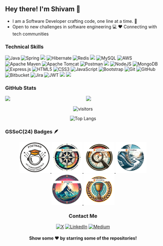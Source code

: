 ## Hey there! I'm Shivam 👋

- I am a Software Developer crafting code, one line at a time. 🚀 
- Open to new challenges in software engineering 💻 ❤ Connecting with tech communities

### Technical Skills

![Java](https://img.shields.io/badge/java-%23ED8B00.svg?style=flat&logo=openjdk&logoColor=white) ![Spring](https://img.shields.io/badge/Spring-%236DB33F.svg?style=flat&logo=spring&logoColor=white) <img src="https://img.shields.io/badge/-Spring%20Boot-green?style=flat&logo=spring&logoColor=white"> ![Hibernate](https://img.shields.io/badge/Hibernate-59666C?style=flat&logo=Hibernate&logoColor=white) ![Redis](https://img.shields.io/badge/redis-%23DD0031.svg?style=flat&logo=redis&logoColor=white) <img src="https://img.shields.io/badge/-SQL-blue?style=flat&logo=sql&logoColor=white"> ![MySQL](https://img.shields.io/badge/mysql-4479A1.svg?style=flat&logo=mysql&logoColor=white) ![AWS](https://img.shields.io/badge/AWS-%23FF9900.svg?style=flat&logo=amazon-aws&logoColor=white) ![Apache Maven](https://img.shields.io/badge/Apache%20Maven-C71A36?style=flat&logo=Apache%20Maven&logoColor=white) ![Apache Tomcat](https://img.shields.io/badge/apache%20tomcat-%23F8DC75.svg?style=flat&logo=apache-tomcat&logoColor=black) ![Postman](https://img.shields.io/badge/Postman-FF6C37?style=flat&logo=postman&logoColor=white) <img src="https://img.shields.io/badge/-React-%2361DAFB?style=flat&logo=react&logoColor=white">  ![NodeJS](https://img.shields.io/badge/node.js-6DA55F?style=flat&logo=node.js&logoColor=white) ![MongoDB](https://img.shields.io/badge/MongoDB-%234ea94b.svg?style=flat&logo=mongodb&logoColor=white) ![Express.js](https://img.shields.io/badge/express.js-%23404d59.svg?style=flat&logo=express&logoColor=%2361DAFB) ![HTML5](https://img.shields.io/badge/html5-%23E34F26.svg?style=flat&logo=html5&logoColor=white) ![CSS3](https://img.shields.io/badge/css3-%231572B6.svg?style=flat&logo=css3&logoColor=white) ![JavaScript](https://img.shields.io/badge/javascript-%23323330.svg?style=flat&logo=javascript&logoColor=%23F7DF1E) ![Bootstrap](https://img.shields.io/badge/bootstrap-%238511FA.svg?style=flat&logo=bootstrap&logoColor=white)  ![Git](https://img.shields.io/badge/git-%23F05033.svg?style=flat&logo=git&logoColor=white) ![GitHub](https://img.shields.io/badge/github-%23121011.svg?style=flat&logo=github&logoColor=white) ![Bitbucket](https://img.shields.io/badge/bitbucket-%230047B3.svg?style=flat&logo=bitbucket&logoColor=white) ![Jira](https://img.shields.io/badge/jira-%230A0FFF.svg?style=flat&logo=jira&logoColor=white) ![JWT](https://img.shields.io/badge/JWT-black?style=flat&logo=JSON%20web%20tokens) <img src="https://img.shields.io/badge/-Problem%20Solving-ffa804?style=flat"> <img src="https://img.shields.io/badge/-Database%20Management-4d008f?style=flat"> <br />

### GitHub Stats

<img  src="https://github-readme-stats.vercel.app/api?username=shivamgaur99&show_icons=true&theme=tokyonight" width="48%" align="right" >
<img  src="https://github-readme-streak-stats.herokuapp.com/?user=shivamgaur99&theme=tokyonight" width="48%" >
<br>
<div align="center">

![visitors](https://visitor-badge.laobi.icu/badge?page_id=shivamgaur99.shivamgaur99)
</div>

<div align="center">

<!---
<img src="https://quotes-github-readme.vercel.app/api?type=vetical&theme=dark" alt="Random Dev Quote" align="left"/>
--->

![Top Langs](https://github-readme-stats.vercel.app/api/top-langs/?username=shivamgaur99&show_icons=true&theme=tokyonight&layout=compact)
</div>



### GSSoC(24) Badges 🪶
<div style='display:flex; align-items:center; gap: 10px;' align='center'><a href="https://gssoc.girlscript.tech/leaderboard">
<img src="https://raw.githubusercontent.com/girlscript/gssoc-website-new/main/public/badges/postman.png" width="100px" height="100px" />
  <img src="https://github.com/girlscript/gssoc-website-new/blob/main/public/badges/1.png" width="100px" height="100px" />
  <img src="https://github.com/girlscript/gssoc-website-new/blob/main/public/badges/2.png" width="100px" height="100px" />
  <img src="https://github.com/girlscript/gssoc-website-new/blob/main/public/badges/3.png" width="100px" height="100px" />
  <img src="https://github.com/girlscript/gssoc-website-new/blob/main/public/badges/4.png" width="100px" height="100px" />
  <img src="https://github.com/girlscript/gssoc-website-new/blob/main/public/badges/5.png" width="100px" height="100px" /></a>
</div>

<div align="center">

### Contact Me

[![X](https://img.shields.io/badge/X-black.svg?logo=X&logoColor=white)](https://x.com/shivam1gaur) 
[![LinkedIn](https://img.shields.io/badge/LinkedIn-%230077B5.svg?logo=linkedin&logoColor=white)](https://linkedin.com/in/shivam1gaur) 
[![Medium](https://img.shields.io/badge/Medium-12100E?logo=medium&logoColor=white)](https://medium.com/@@shivam_gaur) 

</div>

<div align="center">
 
#### Show some ❤️ by starring some of the repositories!

</div>

<!---

- 👋 Hi, I’m @shivamgaur99
- 👀 I’m interested in ...
- 🌱 I’m currently learning ...
- 💞️ I’m looking to collaborate on ...
- 📫 How to reach me ...
- 😄 Pronouns: ...
- ⚡ Fun fact: ...

shivamgaur99/shivamgaur99 is a ✨ special ✨ repository because its `README.md` (this file) appears on your GitHub profile.
You can click the Preview link to take a look at your changes.
--->

